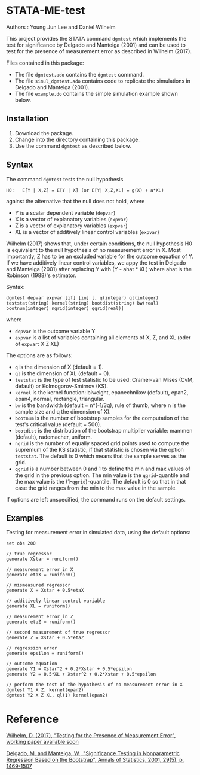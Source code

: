 # STATA-ME-test 

Authors : Young Jun Lee and Daniel Wilhelm

This project provides the STATA command `dgmtest` which implements the test for significance by Delgado and Manteiga (2001) and can be used to test for the presence of measurement error as described in Wilhelm (2017).

Files contained in this package:

- The file `dgmtest.ado` contains the `dgmtest` command.
- The file `simul_dgmtest.ado` contains code to replicate the simulations in Delgado and Manteiga (2001).
- The file `example.do` contains the simple simulation example shown below.


## Installation
1. Download the package.
2. Change into the directory containing this package.
3. Use the command `dgmtest` as described below.

## Syntax
The command `dgmtest` tests the null hypothesis

```
H0:   E[Y | X,Z] = E[Y | X] (or E[Y| X,Z,XL] = g(X) + a*XL)
```

against the alternative that the null does not hold, where

- Y is a scalar dependent variable (`depvar`)
- X is a vector of explanatory variables (`expvar`)
- Z is a vector of explanatory variables (`expvar`)
- XL is a vector of additively linear control variables (`expvar`)

Wilhelm (2017) shows that, under certain conditions, the null hypothesis H0 is equivalent to the null hypothesis of no measurement error in X. Most importantly, Z has to be an excluded variable for the outcome equation of Y. If we have additively linear control variables, we appy the test in Delgado and Manteiga (2001) after replacing Y with (Y - ahat * XL) where ahat is the Robinson (1988)'s estimator.

Syntax:

```
dgmtest depvar expvar [if] [in] [, q(integer) ql(integer) teststat(string) kernel(string) bootdist(string) bw(real) bootnum(integer) ngrid(integer) qgrid(real)]
```

where

- `depvar` is the outcome variable Y
- `expvar` is a list of variables containing all elements of X, Z, and XL (oder of `expvar`: X Z XL)

The options are as follows:

- `q` is the dimension of X (default = 1).
- `ql` is the dimension of XL (default = 0).
- `teststat` is the type of test statistic to be used: Cramer-van Mises (CvM, default) or Kolmogorov-Smirnov (KS).
- `kernel` is the kernel function: biweight, epanechnikov (default), epan2, epan4, normal, rectangle, triangular.
- `bw` is the bandwidth (default = n^(-1/3q), rule of thumb, where n is the sample size and q the dimension of X).
- `bootnum` is the number of bootstrap samples for the computation of the test's critical value (default = 500).
- `bootdist` is the distribution of the bootstrap multiplier variable: mammen (default), rademacher, uniform.
- `ngrid` is the number of equally spaced grid points used to compute the supremum of the KS statistic, if that statistic is chosen via the option `teststat`. The default is 0 which means that the sample serves as the grid.
- `qgrid` is a number between 0 and 1 to define the min and max values of the grid in the previous option. The min value is the `qgrid`-quantile and the max value is the (1-`qgrid`)-quantile. The default is 0 so that in that case the grid ranges from the min to the max value in the sample.

If options are left unspecified, the command runs on the default settings.


## Examples

Testing for measurement error in simulated data, using the default options:
```
set obs 200

// true regressor
generate Xstar = runiform()

// measurement error in X
generate etaX = runiform()

// mismeasured regressor
generate X = Xstar + 0.5*etaX

// additively linear control variable
generate XL = runiform()

// measurement error in Z
generate etaZ = runiform()

// second measurement of true regressor
generate Z = Xstar + 0.5*etaZ

// regression error
generate epsilon = runiform()

// outcome equation
generate Y1 = Xstar^2 + 0.2*Xstar + 0.5*epsilon
generate Y2 = 0.5*XL + Xstar^2 + 0.2*Xstar + 0.5*epsilon

// perform the test of the hypothesis of no measurement error in X
dgmtest Y1 X Z, kernel(epan2)
dgmtest Y2 X Z XL, ql(1) kernel(epan2)
```



# Reference
[Wilhelm, D. (2017), "Testing for the Presence of Measurement Error", working paper available soon](http://www.ucl.ac.uk/~uctpdwi)

[Delgado, M. and Manteiga, W., "Significance Testing in Nonparametric Regression Based on the Bootstrap", Annals of Statistics, 2001, 29(5), p. 1469-1507](http://www.jstor.org/stable/2699997)
